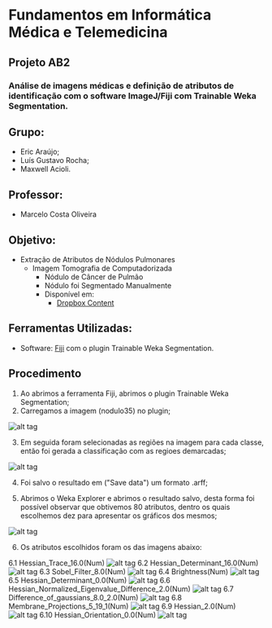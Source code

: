 # Fundamentos em Informática Médica e Telemedicina

## Projeto AB2

### Análise de imagens médicas e definição de atributos de identificação com o software ImageJ/Fiji com Trainable Weka Segmentation.

## Grupo:
* Eric Araújo;
* Luís Gustavo Rocha;
* Maxwell Acioli.

## Professor:
* Marcelo Costa Oliveira

## Objetivo:

* Extração de Atributos de Nódulos Pulmonares
  * Imagem Tomografia de Computadorizada
    * Nódulo de Câncer de Pulmão
    * Nódulo foi Segmentado Manualmente
    * Disponível em:
      * [Dropbox Content](https://dl.dropboxusercontent.com/u/11507361/noduloSegmentado.tar)

## Ferramentas Utilizadas:

* Software: [Fiji](https://fiji.sc/) com o plugin Trainable Weka Segmentation.

## Procedimento

1. Ao abrimos a ferramenta Fiji, abrimos o plugin Trainable Weka Segmentation;
2. Carregamos a imagem (nodulo35) no plugin;

![alt tag](https://github.com/LedZeck/telemedicina2016-1/blob/master/Image-nodulo.PNG)

3. Em seguida foram selecionadas as regiões na imagem para cada classe, então foi gerada a classificação com as regioes demarcadas;

![alt tag](https://github.com/LedZeck/telemedicina2016-1/blob/master/Image-1.PNG)

4. Foi salvo o resultado em ("Save data") um formato .arff;

5. Abrimos o Weka Explorer e abrimos o resultado salvo, desta forma foi possível observar que obtivemos 80 atributos, dentro os quais escolhemos dez para apresentar os gráficos dos mesmos;

![alt tag](https://github.com/LedZeck/telemedicina2016-1/blob/master/Image-0.PNG)

6. Os atributos escolhidos foram os das imagens abaixo:

6.1 Hessian_Trace_16.0(Num)
![alt tag](https://github.com/LedZeck/telemedicina2016-1/blob/master/Image-2.PNG)
6.2 Hessian_Determinant_16.0(Num)
![alt tag](https://github.com/LedZeck/telemedicina2016-1/blob/master/Image-3.PNG)
6.3 Sobel_Filter_8.0(Num)
![alt tag](https://github.com/LedZeck/telemedicina2016-1/blob/master/Image-4.PNG)
6.4 Brightness(Num)
![alt tag](https://github.com/LedZeck/telemedicina2016-1/blob/master/Image-5.PNG)
6.5 Hessian_Determinant_0.0(Num)
![alt tag](https://github.com/LedZeck/telemedicina2016-1/blob/master/Image-6.PNG)
6.6 Hessian_Normalized_Eigenvalue_Difference_2.0(Num)
![alt tag](https://github.com/LedZeck/telemedicina2016-1/blob/master/Image-7.PNG)
6.7 Difference_of_gaussians_8.0_2.0(Num)
![alt tag](https://github.com/LedZeck/telemedicina2016-1/blob/master/Image-8.PNG)
6.8 Membrane_Projections_5_19_1(Num)
![alt tag](https://github.com/LedZeck/telemedicina2016-1/blob/master/Image-9.PNG)
6.9 Hessian_2.0(Num)
![alt tag](https://github.com/LedZeck/telemedicina2016-1/blob/master/Image-10.PNG)
6.10 Hessian_Orientation_0.0(Num)
![alt tag](https://github.com/LedZeck/telemedicina2016-1/blob/master/Image-11.PNG)
